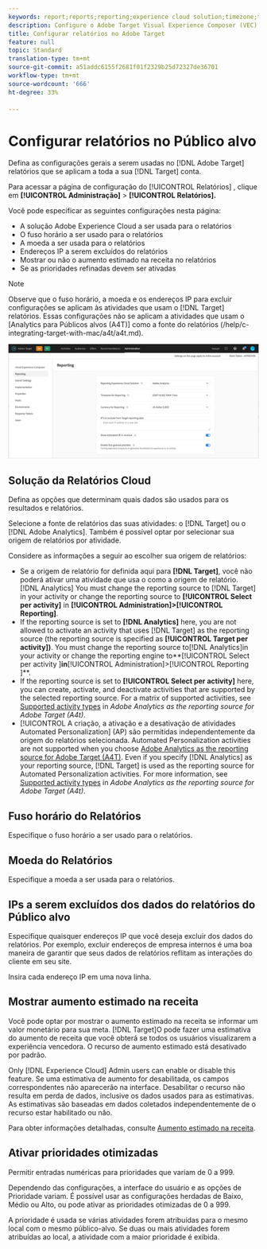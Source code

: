 ```yaml
---
keywords: report;reports;reporting;experience cloud solution;timezone;time zone;currency;exclude IPs;estimated lift in revenue;revenue;lift in revenue;fine-grained priorities;fine-grained
description: Configure o Adobe Target Visual Experience Composer (VEC) especificando suas configurações gerais, configuração do visor móvel e seletores de CSS.
title: Configurar relatórios no Adobe Target
feature: null
topic: Standard
translation-type: tm+mt
source-git-commit: a51addc6155f2681f01f2329b25d72327de36701
workflow-type: tm+mt
source-wordcount: '666'
ht-degree: 33%

---
```



# Configurar relatórios no Público alvo

Defina as configurações gerais a serem usadas no [!DNL Adobe Target] relatórios que se aplicam a toda a sua [!DNL Target] conta.

Para acessar a página de configuração do [!UICONTROL Relatórios] , clique em **[!UICONTROL Administração]** > **[!UICONTROL Relatórios].**

Você pode especificar as seguintes configurações nesta página:

* A solução Adobe Experience Cloud a ser usada para o relatórios
* O fuso horário a ser usado para o relatórios
* A moeda a ser usada para o relatórios
* Endereços IP a serem excluídos do relatórios
* Mostrar ou não o aumento estimado na receita no relatórios
* Se as prioridades refinadas devem ser ativadas

>[!NOTE]
>
>Observe que o fuso horário, a moeda e os endereços IP para excluir configurações se aplicam às atividades que usam o [!DNL Target] relatórios. Essas configurações não se aplicam a atividades que usam o [Analytics para Públicos alvos (A4T)] como a fonte do relatórios (/help/c-integrating-target-with-mac/a4t/a4t.md).

![página relatórios](/help/administrating-target/assets/reporting.png)

## Solução da Relatórios Cloud

Defina as opções que determinam quais dados são usados para os resultados e relatórios.

Selecione a fonte de relatórios das suas atividades: o [!DNL Target] ou o [!DNL Adobe Analytics]. Também é possível optar por selecionar sua origem de relatórios por atividade.

Considere as informações a seguir ao escolher sua origem de relatórios:

* Se a origem de relatório for definida aqui para **[!DNL Target]**, você não poderá ativar uma atividade que usa o como a origem de relatório. [!DNL Analytics] You must change the reporting source to [!DNL Target] in your activity or change the reporting source to **[!UICONTROL Select per activity]** in **[!UICONTROL Administration]>[!UICONTROL Reporting]**.
* If the reporting source is set to **[!DNL Analytics]** here, you are not allowed to activate an activity that uses [!DNL Target] as the reporting source (the reporting source is specified as **[!UICONTROL Target per activity])**. You must change the reporting source to[!DNL Analytics]in your activity or change the reporting engine to**[!UICONTROL Select per activity ]**in**[!UICONTROL Administration]>[!UICONTROL Reporting ]**.
* If the reporting source is set to **[!UICONTROL Select per activity]** here, you can create, activate, and deactivate activities that are supported by the selected reporting source. For a matrix of supported activities, see [Supported activity types](/help/c-integrating-target-with-mac/a4t/a4t.md#section_F487896214BF4803AF78C552EF1669AA) in *Adobe Analytics as the reporting source for Adobe Target (A4t)*.
* [!UICONTROL A criação, a ativação e a desativação de atividades Automated Personalization] (AP) são permitidas independentemente da origem do relatórios selecionada. Automated Personalization activities are not supported when you choose [Adobe Analytics as the reporting source for Adobe Target (A4T)](/help/c-integrating-target-with-mac/a4t/a4t.md). Even if you specify [!DNL Analytics] as your reporting source, [!DNL Target] is used as the reporting source for Automated Personalization activities. For more information, see [Supported activity types](/help/c-integrating-target-with-mac/a4t/a4t.md#section_F487896214BF4803AF78C552EF1669AA) in *Adobe Analytics as the reporting source for Adobe Target (A4t)*.

## Fuso horário do Relatórios

Especifique o fuso horário a ser usado para o relatórios.

## Moeda do Relatórios

Especifique a moeda a ser usada para o relatórios.

## IPs a serem excluídos dos dados do relatórios do Público alvo

Especifique quaisquer endereços IP que você deseja excluir dos dados do relatórios. Por exemplo, excluir endereços de empresa internos é uma boa maneira de garantir que seus dados de relatórios reflitam as interações do cliente em seu site.

Insira cada endereço IP em uma nova linha.

## Mostrar aumento estimado na receita

Você pode optar por mostrar o aumento estimado na receita se informar um valor monetário para sua meta. [!DNL Target]O pode fazer uma estimativa do aumento de receita que você obterá se todos os usuários visualizarem a experiência vencedora. O recurso de aumento estimado está desativado por padrão.

Only [!DNL Experience Cloud] Admin users can enable or disable this feature. Se uma estimativa de aumento for desabilitada, os campos correspondentes não aparecerão na interface. Desabilitar o recurso não resulta em perda de dados, inclusive os dados usados para as estimativas. As estimativas são baseadas em dados coletados independentemente de o recurso estar habilitado ou não.

Para obter informações detalhadas, consulte [Aumento estimado na receita](/help/administrating-target/r-target-account-preferences/estimating-lift-in-revenue.md).

## Ativar prioridades otimizadas

Permitir entradas numéricas para prioridades que variam de 0 a 999.

Dependendo das configurações, a interface do usuário e as opções de Prioridade variam. É possível usar as configurações herdadas de Baixo, Médio ou Alto, ou pode ativar as prioridades otimizadas de 0 a 999.

A prioridade é usada se várias atividades forem atribuídas para o mesmo local com o mesmo público-alvo. Se duas ou mais atividades forem atribuídas ao local, a atividade com a maior prioridade é exibida.
